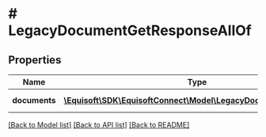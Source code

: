 # # LegacyDocumentGetResponseAllOf

## Properties

Name | Type | Description | Notes
------------ | ------------- | ------------- | -------------
**documents** | [**\Equisoft\SDK\EquisoftConnect\Model\LegacyDocumentDocument[]**](LegacyDocumentDocument.md) | Array of documents |

[[Back to Model list]](../../README.md#models) [[Back to API list]](../../README.md#endpoints) [[Back to README]](../../README.md)
